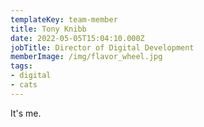 ```yaml
---
templateKey: team-member
title: Tony Knibb
date: 2022-05-05T15:04:10.000Z
jobTitle: Director of Digital Development
memberImage: /img/flavor_wheel.jpg
tags:
- digital
- cats
---
```


It's me.